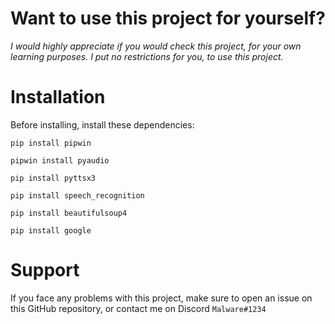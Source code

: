 # Want to use this project for yourself?

*I would highly appreciate if you would check this project, for your own learning purposes. I put no restrictions for you, to use this project.*

# Installation

Before installing, install these dependencies:

`pip install pipwin`

`pipwin install pyaudio`

`pip install pyttsx3`

`pip install speech_recognition`

`pip install beautifulsoup4`

`pip install google`

# Support

If you face any problems with this project, make sure to open an issue on this GitHub repository, or contact me on Discord `Malware#1234`
